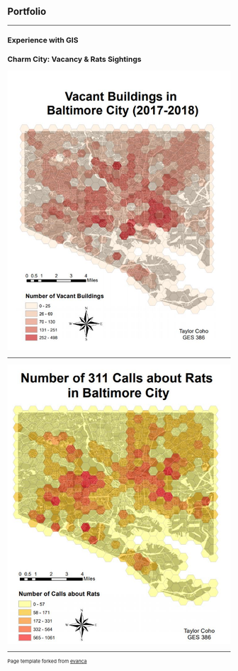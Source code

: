 ## Portfolio

---
### Experience with GIS 
### Charm City: Vacancy & Rats Sightings


<img src="images/Vacant_Buildings.JPG?raw=true"/>

---

<img src="images/Rat_Calls.JPG?raw=true"/>







---
<p style="font-size:11px">Page template forked from <a href="https://github.com/evanca/quick-portfolio">evanca</a></p>
<!-- Remove above link if you don't want to attibute -->
